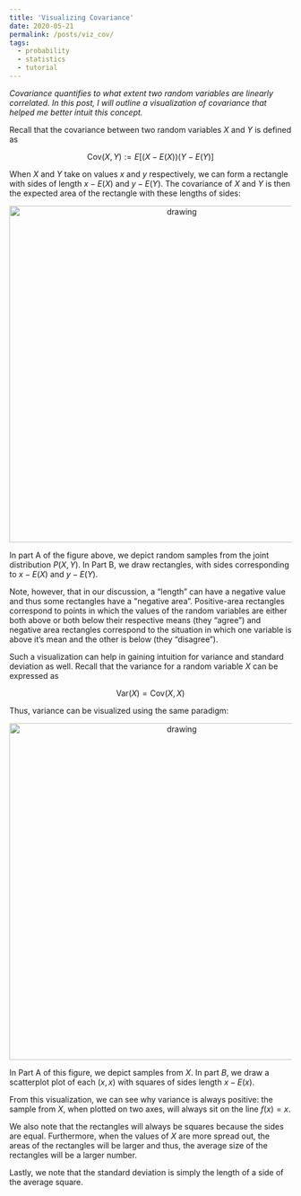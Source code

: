 ```yaml
---
title: 'Visualizing Covariance'
date: 2020-05-21
permalink: /posts/viz_cov/
tags:
  - probability
  - statistics
  - tutorial
---
```


*Covariance quantifies to what extent two random variables are linearly correlated. In this post, I will outline a visualization of covariance that helped me better intuit this concept.*

Recall that the covariance between two random variables $X$ and $Y$ is defined as 

$$\text{Cov}(X, Y) := E[(X-E(X))(Y-E(Y)]$$

When $X$ and $Y$ take on values $x$ and $y$ respectively, we can form a rectangle with sides of length $x − E(X)$ and $y − E(Y)$. The covariance of $X$ and $Y$ is then the expected area of the rectangle with these lengths of sides:

<center><img src="https://raw.githubusercontent.com/mbernste/mbernste.github.io/master/images/VisualizeCovariance.png" alt="drawing" width="600"/></center>

In part A of the figure above, we depict random samples from the joint distribution $P(X, Y)$. In Part B, we draw rectangles, with sides corresponding to $x − E(X)$ and $y − E(Y)$.

Note, however, that in our discussion, a “length” can have a negative value and thus some rectangles have a "negative area”. Positive-area rectangles correspond to points in which the values of the random variables are either both above or both below their respective means (they “agree”) and negative area rectangles correspond to the situation in which one variable is above it’s mean and the other is below (they “disagree”).

Such a visualization can help in gaining intuition for variance and standard deviation as well. Recall that the variance for a random variable $X$ can be expressed as

$$\text{Var}(X) = \text{Cov}(X, X)$$

Thus, variance can be visualized using the same paradigm:

<center><img src="https://raw.githubusercontent.com/mbernste/mbernste.github.io/master/images/VisualizingVariance.png" alt="drawing" width="600"/></center>

In Part A of this figure, we depict samples from $X$. In part $B$, we draw a scatterplot plot of each $(x,x)$ with squares of sides length $x - E(x)$.

From this visualization, we can see why variance is always positive: the sample from $X$, when plotted on two axes, will always sit on the line $f(x) = x$. 

We also note that the rectangles will always be squares because the sides are equal. Furthermore, when the values of $X$ are more spread out, the areas of the rectangles will be larger and thus, the average size of the rectangles will be a larger number. 

Lastly, we note that the standard deviation is simply the length of a side of the average square.



